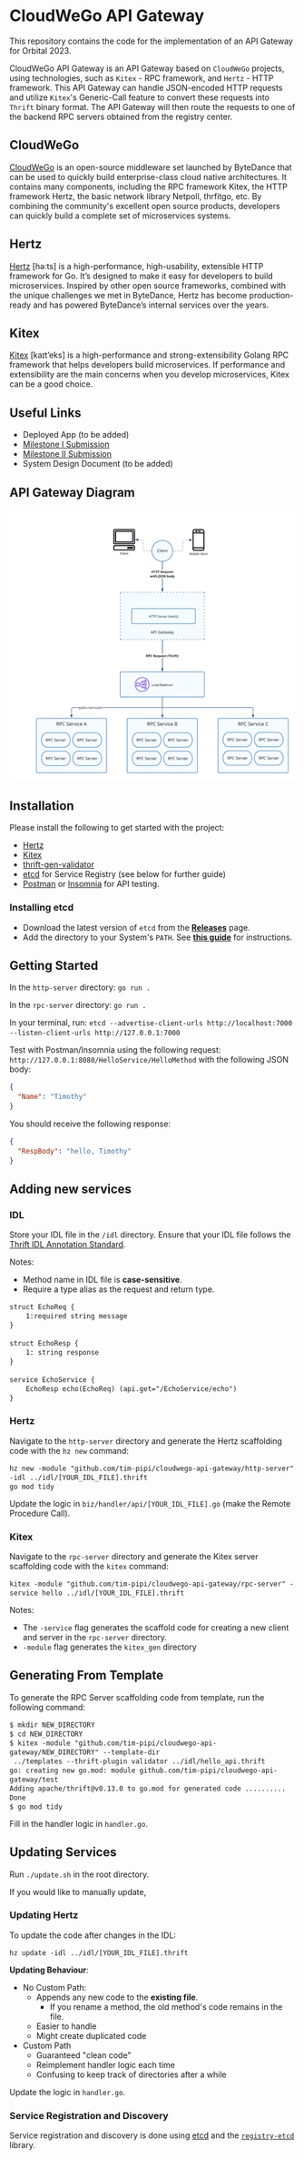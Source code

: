 # CloudWeGo API Gateway

This repository contains the code for the implementation of an API Gateway for Orbital 2023.

CloudWeGo API Gateway is an API Gateway based on `CloudWeGo` projects, using technologies, such as `Kitex` - RPC framework,
and `Hertz` - HTTP framework. This API Gateway can handle JSON-encoded HTTP requests and utilize `Kitex`'s Generic-Call feature 
to convert these requests into `Thrift` binary format. The API Gateway will then route the requests to one of the backend 
RPC servers obtained from the registry center.

## CloudWeGo
[CloudWeGo](https://www.cloudwego.io/) is an open-source middleware set launched by ByteDance that can be used to
quickly build enterprise-class cloud native architectures. It contains many components,
including the RPC framework Kitex, the HTTP framework Hertz, the basic network library
Netpoll, thrfitgo, etc. By combining the community's excellent open source products,
developers can quickly build a complete set of microservices systems.

## Hertz
[Hertz](https://www.cloudwego.io/docs/hertz/) [həːts] is a high-performance, high-usability, extensible HTTP framework for Go. It’s
designed to make it easy for developers to build microservices.
Inspired by other open source frameworks, combined with the unique challenges we met in
ByteDance, Hertz has become production-ready and has powered ByteDance’s internal
services over the years.

## Kitex
[Kitex](https://www.cloudwego.io/docs/kitex/) [kaɪt’eks] is a high-performance and strong-extensibility Golang RPC framework that
helps developers build microservices. If performance and extensibility are the main concerns
when you develop microservices, Kitex can be a good choice.


## Useful Links

- Deployed App (to be added)
- [Milestone I Submission](https://drive.google.com/drive/u/0/folders/1mm--TjLNb5FZXAquGjFT_0S7Nf_3PMf1)
- [Milestone II Submission](https://drive.google.com/drive/folders/1ZqQKP6_HXSqQ5CiKRAptCXUhe7ADz-Yu?usp=drive_link)
- System Design Document (to be added)

## API Gateway Diagram

![API Gateway Diagram](gateway.png)

## Installation

Please install the following to get started with the project:

- [Hertz](https://www.cloudwego.io/docs/hertz/getting-started/)
- [Kitex](https://www.cloudwego.io/docs/kitex/getting-started/)
- [thrift-gen-validator](https://github.com/cloudwego/thrift-gen-validator)
- [etcd](https://github.com/etcd-io/etcd/releases/) for Service Registry (see below for further guide)
- [Postman](https://www.postman.com/downloads/) or [Insomnia](https://insomnia.rest/download) for API testing.

### Installing etcd

- Download the latest version of `etcd` from the [**Releases**](https://github.com/etcd-io/etcd/releases/) page.
- Add the directory to your System's `PATH`. See [**this guide**](https://www.architectryan.com/2018/03/17/add-to-the-path-on-windows-10/) for instructions.

## Getting Started

In the `http-server` directory: `go run .`

In the `rpc-server` directory: `go run .`

In your terminal, run: `etcd --advertise-client-urls http://localhost:7000 --listen-client-urls http://127.0.0.1:7000`

Test with Postman/Insomnia using the following request: `http://127.0.0.1:8080/HelloService/HelloMethod` with the following JSON body:

```json
{
  "Name": "Timothy"
}
```

You should receive the following response:

```json
{
  "RespBody": "hello, Timothy"
}
```

## Adding new services

### IDL

Store your IDL file in the `/idl` directory.
Ensure that your IDL file follows the [Thrift IDL Annotation Standard](https://www.cloudwego.io/docs/kitex/tutorials/advanced-feature/generic-call/thrift_idl_annotation_standards/).

Notes:

- Method name in IDL file is **case-sensitive**.
- Require a type alias as the request and return type.

```thrift
struct EchoReq {
    1:required string message
}

struct EchoResp {
    1: string response
}

service EchoService {
    EchoResp echo(EchoReq) (api.get="/EchoService/echo")
}
```

### Hertz

Navigate to the `http-server` directory and generate the Hertz scaffolding code with the `hz new` command:

```shell
hz new -module "github.com/tim-pipi/cloudwego-api-gateway/http-server" -idl ../idl/[YOUR_IDL_FILE].thrift
go mod tidy
```

Update the logic in `biz/handler/api/[YOUR_IDL_FILE].go` (make the Remote Procedure Call).

### Kitex

Navigate to the `rpc-server` directory and generate the Kitex server scaffolding code with the `kitex` command:

```shell
kitex -module "github.com/tim-pipi/cloudwego-api-gateway/rpc-server" -service hello ../idl/[YOUR_IDL_FILE].thrift
```

Notes:

- The `-service` flag generates the scaffold code for creating a new client and
  server in the `rpc-server` directory.
- `-module` flag generates the `kitex_gen` directory

## Generating From Template

To generate the RPC Server scaffolding code from template, run the following command:

```shell
$ mkdir NEW_DIRECTORY
$ cd NEW_DIRECTORY
$ kitex -module "github.com/tim-pipi/cloudwego-api-gateway/NEW_DIRECTORY" --template-dir
 ../templates --thrift-plugin validator ../idl/hello_api.thrift
go: creating new go.mod: module github.com/tim-pipi/cloudwego-api-gateway/test
Adding apache/thrift@v0.13.0 to go.mod for generated code .......... Done
$ go mod tidy
```

Fill in the handler logic in `handler.go`.

## Updating Services

Run `./update.sh` in the root directory.

If you would like to manually update,

### Updating Hertz

To update the code after changes in the IDL:

```shell
hz update -idl ../idl/[YOUR_IDL_FILE].thrift
```

**Updating Behaviour**:

- No Custom Path:
  - Appends any new code to the **existing file**.
    - If you rename a method, the old method's code remains in the file.
  - Easier to handle
  - Might create duplicated code
- Custom Path
  - Guaranteed "clean code"
  - Reimplement handler logic each time
  - Confusing to keep track of directories after a while

Update the logic in `handler.go`.

### Service Registration and Discovery

Service registration and discovery is done using [etcd](https://etcd.io/docs/v3.5/)
and the [`registry-etcd`](https://github.com/kitex-contrib/registry-etcd) library.

